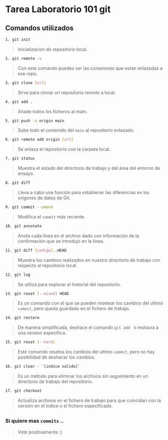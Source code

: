 # Tarea Laboratorio 101 git

## Comandos utilizados

```bash
1. git init 
```
>Inicializacion do repositorio local.

```bash
2. git remote -v
```
>Con este comando puedes ver las conexiones que estan enlazadas a ese repo.

```bash
3. git clone [url]
```
>Sirve para clonar un repositorio remoto a local.

```bash
4. git add .
```
>Añade todos los ficheros al main.

```bash
5. git push -u origin main
```
>Sube todo el contenido del `main` al repositorio enlazado.

```bash
6. git remote add origin [url]
```
>Se enlaza el repositorio con la carpeta local.

```bash
7. git status
```
>Muestra el estado del directorio de trabajo y del área del entorno de ensayo.

```bash
8. git diff
```
>Lleva a cabo una función para establecer las diferencias en los orígenes de datos de Git.

```bash
9. git commit --amend
```
>Modifica el `commit` más reciente.

```bash
10. git annotate
```
>Anota cada línea en el archivo dado con información de la confirmación que se introdujo en la línea. 

```bash
11. git diff [codigo]..HEAD
```
>Muestra los cambios realizados en nuestro directorio de trabajo con respecto al repositorio local.

```bash
12. git log
```
>Se utiliza para explorar el historial del repositorio.

```bash
13. git reset [--mixed] HEAD
```
>Es un comando con el que se pueden resetear los cambios del ultimo `commit`, pero queda guardado en el fichero de trabajo.

```bash
14. git restore
```
>De manera simplificada, deshace el comando `git add ` o restaura a una version específica.

```bash
15. git reset [--hard]
```
>Este comando resetea los cambios del ultimo `commit`, pero no hay posibilidad de deshacer los cambios.

```bash
16. git clear - `[indice valido]`
```
>Es un método para eliminar los archivos sin seguimiento en un directorio de trabajo del repositorio.

```bash
17. git checkout
```
>Actualiza archivos en el fichero de trabajo para que coincidan con la versión en el índice o el fichero especificado. 

##
### Si quiere mas `commits` ..

>Vote positivamente :)
